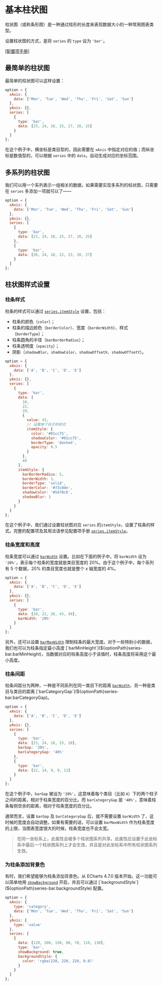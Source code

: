 # 基本柱状图

柱状图（或称条形图）是一种通过柱形的长度来表现数据大小的一种常用图表类型。

设置柱状图的方式，是将 `series` 的 `type` 设为 `'bar'`。

[[配置项手册]](${optionPath}series-bar)

## 最简单的柱状图

最简单的柱状图可以这样设置：

```js live
option = {
  xAxis: {
    data: ['Mon', 'Tue', 'Wed', 'Thu', 'Fri', 'Sat', 'Sun']
  },
  yAxis: {},
  series: [
    {
      type: 'bar',
      data: [23, 24, 18, 25, 27, 28, 25]
    }
  ]
};
```

在这个例子中，横坐标是类目型的，因此需要在 `xAxis` 中指定对应的值；而纵坐标是数值型的，可以根据 `series` 中的 `data`，自动生成对应的坐标范围。

## 多系列的柱状图

我们可以用一个系列表示一组相关的数据，如果需要实现多系列的柱状图，只需要在 `series` 多添加一项就可以了——

```js live
option = {
  xAxis: {
    data: ['Mon', 'Tue', 'Wed', 'Thu', 'Fri', 'Sat', 'Sun']
  },
  yAxis: {},
  series: [
    {
      type: 'bar',
      data: [23, 24, 18, 25, 27, 28, 25]
    },
    {
      type: 'bar',
      data: [26, 24, 18, 22, 23, 20, 27]
    }
  ]
};
```

## 柱状图样式设置

### 柱条样式

柱条的样式可以通过 [`series.itemStyle`](${optionPath}series-bar.itemStyle) 设置，包括：

- 柱条的颜色（`color`）；
- 柱条的描边颜色（`borderColor`）、宽度（`borderWidth`）、样式（`borderType`）；
- 柱条圆角的半径（`barBorderRadius`）；
- 柱条透明度（`opacity`）；
- 阴影（`shadowBlur`、`shadowColor`、`shadowOffsetX`、`shadowOffsetY`）。

```js live
option = {
  xAxis: {
    data: ['A', 'B', 'C', 'D', 'E']
  },
  yAxis: {},
  series: [
    {
      type: 'bar',
      data: [
        10,
        22,
        28,
        {
          value: 43,
          // 设置单个柱子的样式
          itemStyle: {
            color: '#91cc75',
            shadowColor: '#91cc75',
            borderType: 'dashed',
            opacity: 0.5
          }
        },
        49
      ],
      itemStyle: {
        barBorderRadius: 5,
        borderWidth: 1,
        borderType: 'solid',
        borderColor: '#73c0de',
        shadowColor: '#5470c6',
        shadowBlur: 3
      }
    }
  ]
};
```

在这个例子中，我们通过设置柱状图对应 `series` 的`itemStyle`，设置了柱条的样式。完整的配置项及其用法请参见配置项手册 [`series.itemStyle`](${optionPath}series-bar.itemStyle)。

### 柱条宽度和高度

柱条宽度可以通过 [`barWidth`](${optionPath}#series-bar.barWidth) 设置。比如在下面的例子中，将 `barWidth` 设为 `'20%'`，表示每个柱条的宽度就是类目宽度的 20%。由于这个例子中，每个系列有 5 个数据，20% 的类目宽度也就是整个 x 轴宽度的 4%。

```js live
option = {
  xAxis: {
    data: ['A', 'B', 'C', 'D', 'E']
  },
  yAxis: {},
  series: [
    {
      type: 'bar',
      data: [10, 22, 28, 43, 49],
      barWidth: '20%'
    }
  ]
};
```

另外，还可以设置 [`barMaxWidth`](${optionPath}series-bar.barMaxWidth) 限制柱条的最大宽度。对于一些特别小的数据，我们也可以为柱条指定最小高度 [`barMinHeight`](${optionPath}series-bar.barMinHeight)，当数据对应的柱条高度小于该值时，柱条高度将采用这个最小高度。

### 柱条间距

柱条间距分为两种，一种是不同系列在同一类目下的距离 [`barWidth`](${optionPath}series-bar.barWidth)，另一种是类目与类目的距离 [`barCategoryGap`](${optionPath}series-bar.barCategoryGap)。

```js live
option = {
  xAxis: {
    data: ['A', 'B', 'C', 'D', 'E']
  },
  yAxis: {},
  series: [
    {
      type: 'bar',
      data: [23, 24, 18, 25, 18],
      barGap: '20%',
      barCategoryGap: '40%'
    },
    {
      type: 'bar',
      data: [12, 14, 9, 9, 11]
    }
  ]
};
```

在这个例子中，`barGap` 被设为 `'20%'`，这意味着每个类目（比如 `A`）下的两个柱子之间的距离，相对于柱条宽度的百分比。而 `barCategoryGap` 是 `'40%'`，意味着柱条每侧空余的距离，相对于柱条宽度的百分比。

通常而言，设置 `barGap` 及 `barCategoryGap` 后，就不需要设置 `barWidth` 了，这时候的宽度会自动调整。如果有需要的话，可以设置 `barMaxWidth` 作为柱条宽度的上限，当图表宽度很大的时候，柱条宽度也不会太宽。

> 在同一坐标系上，此属性会被多个柱状图系列共享。此属性应设置于此坐标系中最后一个柱状图系列上才会生效，并且是对此坐标系中所有柱状图系列生效。

### 为柱条添加背景色

有时，我们希望能够为柱条添加背景色。从 ECharts 4.7.0 版本开始，这一功能可以简单地用 [`showBackground`](${optionPath}series-bar.showBackground) 开启，并且可以通过 [`backgroundStyle`](${optionPath}series-bar.backgroundStyle) 配置。

```js live
option = {
  xAxis: {
    type: 'category',
    data: ['Mon', 'Tue', 'Wed', 'Thu', 'Fri', 'Sat', 'Sun']
  },
  yAxis: {
    type: 'value'
  },
  series: [
    {
      data: [120, 200, 150, 80, 70, 110, 130],
      type: 'bar',
      showBackground: true,
      backgroundStyle: {
        color: 'rgba(220, 220, 220, 0.8)'
      }
    }
  ]
};
```
